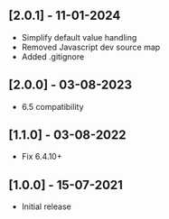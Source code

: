## [2.0.1] - 11-01-2024
- Simplify default value handling
- Removed Javascript dev source map
- Added .gitignore

## [2.0.0] - 03-08-2023
- 6.5 compatibility

## [1.1.0] - 03-08-2022
- Fix 6.4.10+

## [1.0.0] - 15-07-2021
- Initial release